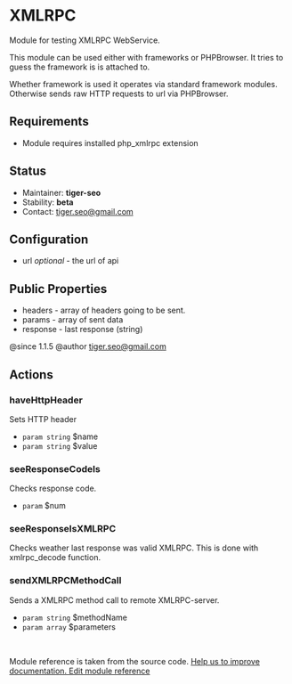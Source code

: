 # XMLRPC


Module for testing XMLRPC WebService.

This module can be used either with frameworks or PHPBrowser.
It tries to guess the framework is is attached to.

Whether framework is used it operates via standard framework modules.
Otherwise sends raw HTTP requests to url via PHPBrowser.

## Requirements

* Module requires installed php_xmlrpc extension

## Status

* Maintainer: **tiger-seo**
* Stability: **beta**
* Contact: tiger.seo@gmail.com

## Configuration

* url *optional* - the url of api

## Public Properties

* headers - array of headers going to be sent.
* params - array of sent data
* response - last response (string)

@since 1.1.5
@author tiger.seo@gmail.com


## Actions

### haveHttpHeader
 
Sets HTTP header

 * `param string` $name
 * `param string` $value


### seeResponseCodeIs
 
Checks response code.

 * `param` $num


### seeResponseIsXMLRPC
 
Checks weather last response was valid XMLRPC.
This is done with xmlrpc_decode function.



### sendXMLRPCMethodCall
 
Sends a XMLRPC method call to remote XMLRPC-server.

 * `param string` $methodName
 * `param array` $parameters

<p>&nbsp;</p><div class="alert alert-warning">Module reference is taken from the source code. <a href="https://github.com/Codeception/Codeception/tree/2.1/src/Codeception/Module/XMLRPC.php">Help us to improve documentation. Edit module reference</a></div>
